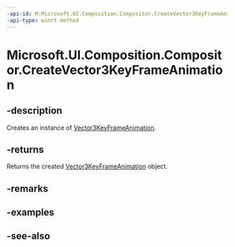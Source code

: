 ```yaml
---
-api-id: M:Microsoft.UI.Composition.Compositor.CreateVector3KeyFrameAnimation
-api-type: winrt method
---
```


<!-- Method syntax
public Windows.UI.Composition.Vector3KeyFrameAnimation CreateVector3KeyFrameAnimation()
-->

# Microsoft.UI.Composition.Compositor.CreateVector3KeyFrameAnimation

## -description
Creates an instance of [Vector3KeyFrameAnimation](vector3keyframeanimation.md).

## -returns
Returns the created [Vector3KeyFrameAnimation](vector3keyframeanimation.md) object.

## -remarks

## -examples

## -see-also
